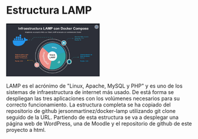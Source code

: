 # Estructura LAMP

<img src="../../Imagenes/LAMP.png" width="50%">

LAMP es el acrónimo de "Linux, Apache, MySQL y PHP" y es uno de los sistemas de infraestructura de internet más usado.
De está forma se despliegan las tres aplicaciones con los volúmenes necesarios para su correcto funcionamiento. 
La estructura completa se ha copiado del repositorio de github jersonmartinez/docker-lamp utilizando git clone seguido de la URL. Partiendo de esta estructura se va a desplegar una página web de WordPress, una de Moodle y el repositorio de github de este proyecto a html.
